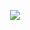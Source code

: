 <p align="center">
  <img src="https://i.pinimg.com/736x/d7/f7/8a/d7f78a7a427c2db08dc0a9399e47f626.jpg" />
</p>
